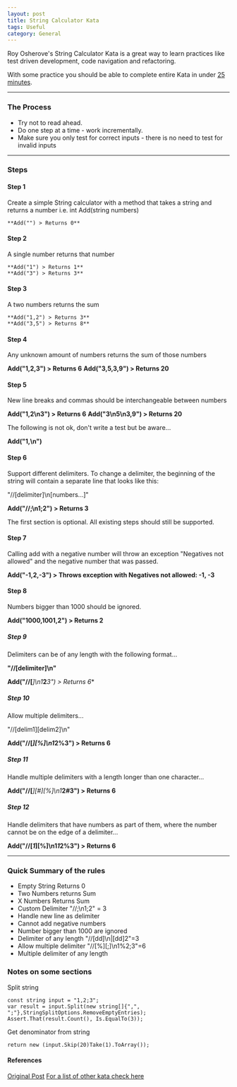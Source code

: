 ```yaml
---
layout: post
title: String Calculator Kata
tags: Useful
category: General
---
```

Roy Osherove's String Calculator Kata is a great way to learn practices like test driven development, code navigation and refactoring.  

With some practice you should be able to complete entire Kata in under [25 minutes](https://www.youtube.com/watch?v=tBt3O43sk0k).  

----------------------------------------------------------------------------------------------

### The Process ###

- Try not to read ahead.  
- Do one step at a time - work incrementally.  
- Make sure you only test for correct inputs - there is no need to test for invalid inputs

----------------------------------------------------------------------------------------------

### Steps ###

#### Step 1 ####

Create a simple String calculator with a method that takes a string and returns a number
i.e. int Add(string numbers)  

~~~
**Add("") > Returns 0**
~~~

#### Step 2 ####

A single number returns that number

~~~
**Add("1") > Returns 1**
**Add("3") > Returns 3**
~~~

#### Step 3 ####

A two numbers returns the sum  

~~~
**Add("1,2") > Returns 3**
**Add("3,5") > Returns 8**
~~~

#### Step 4 ####

Any unknown amount of numbers returns the sum of those numbers 

**Add("1,2,3") > Returns 6**
**Add("3,5,3,9") > Returns 20**

#### Step 5 ####

New line breaks and commas should be interchangeable between numbers   

**Add("1,2\n3") > Returns 6**
**Add("3\n5\n3,9") > Returns 20**

The following is not ok, don't write a test but be aware... 

**Add("1,\n")**

#### Step 6 ####

Support different delimiters. To change a delimiter, the beginning of the string will contain a separate line that looks like this:   

"//[delimiter]\n[numbers...]"  

**Add("//;\n1;2") > Returns 3**  

The first section is optional. All existing steps should still be supported.  

#### Step 7 ####

Calling add with a negative number will throw an exception "Negatives not allowed" and the negative number that was passed.  

**Add("-1,2,-3") > Throws exception with Negatives not allowed: -1, -3**  

#### Step 8 ####

Numbers bigger than 1000 should be ignored.  

**Add("1000,1001,2") > Returns 2**  

##### Step 9 #####

Delimiters can be of any length with the following format...  

**"//[delimiter]\n"**  

**Add("//[***]\n1***2***3") > Returns 6**  

##### Step 10 #####

Allow multiple delimiters...  

"//[delim1][delim2]\n"

**Add("//[*][%]\n1*2%3") > Returns 6**  

##### Step 11 #####

Handle multiple delimiters with a length longer than one character...  

**Add("//[***][#][%]\n1***2#3") > Returns 6**  

##### Step 12 #####

Handle delimiters that have numbers as part of them, where the number cannot be on the edge of a delimiter...  

**Add("//[*1*][%]\n1*1*2%3") > Returns 6**  

----------------------------------------------------------------------------------------------

### Quick Summary of the rules ###

- Empty String Returns 0  
- Two Numbers returns Sum  
- X Numbers Returns Sum  
- Custom Delimiter "//;\n1;2" = 3  
- Handle new line as delimiter  
- Cannot add negative numbers  
- Number bigger than 1000 are ignored  
- Delimiter of any length "//[dd]\n|[dd]2"=3  
- Allow multiple delimiter "//[%][;]\n1%2;3"=6  
- Multiple delimiter of any length  

### Notes on some sections ###

Split string 

~~~
const string input = "1,2;3";
var result = input.Split(new string[]{",", ";"},StringSplitOptions.RemoveEmptyEntries);
Assert.That(result.Count(), Is.EqualTo(3));
~~~

Get denominator from string 

~~~
return new (input.Skip(20)Take(1).ToArray());  
~~~

#### References ####

[Original Post](http://osherove.com/tdd-kata-1/)
[For a list of other kata check here](http://stackoverflow.com/questions/2150702/tdd-bdd-screencast-video-resources)  
